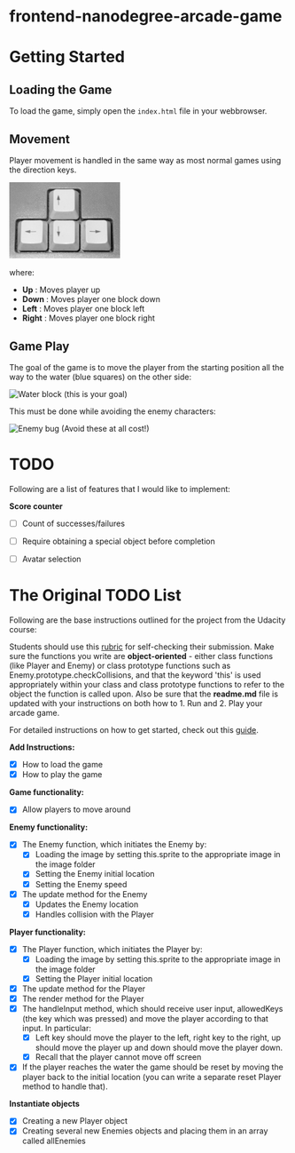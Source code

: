 frontend-nanodegree-arcade-game
===============================


# Getting Started
## Loading the Game
To load the game, simply open the `index.html` file in your webbrowser.

## Movement
Player movement is handled in the same way as most normal games using the direction keys.

<img src="images/Arrow_keys.jpg" title="Image credit: Lars H. Rohwedder (User:RokerHRO) - selfmade picture, Public Domain, https://commons.wikimedia.org/w/index.php?curid=2227002" style="width: 200px;"/>

where:
- **Up** : Moves player up
- **Down** : Moves player one block down
- **Left** : Moves player one block left
- **Right** : Moves player one block right

## Game Play
The goal of the game is to move the player from the starting position all the way to the water (blue squares) on the other side:

<img src="images/water-block.png" title="Water block (this is your goal)" style="width:50px;">

This must be done while avoiding the enemy characters:

<img src="images/enemy-bug.png" title="Enemy bug (Avoid these at all cost!)" style="width:50px;">


# TODO
Following are a list of features that I would like to implement:

**Score counter**
* [ ] Count of successes/failures
* [ ] Require obtaining a special object before completion
* [ ] Avatar selection


# The Original TODO List
Following are the base instructions outlined for the project from the Udacity course:

Students should use this [rubric](https://review.udacity.com/#!/projects/2696458597/rubric) for self-checking their submission. Make sure the functions you write are **object-oriented** - either class functions (like Player and Enemy) or class prototype functions such as Enemy.prototype.checkCollisions, and that the keyword 'this' is used appropriately within your class and class prototype functions to refer to the object the function is called upon. Also be sure that the **readme.md** file is updated with your instructions on both how to 1. Run and 2. Play your arcade game.

For detailed instructions on how to get started, check out this [guide](https://docs.google.com/document/d/1v01aScPjSWCCWQLIpFqvg3-vXLH2e8_SZQKC8jNO0Dc/pub?embedded=true).

**Add Instructions:**
* [x] How to load the game
* [x] How to play the game

**Game functionality:**
* [x] Allow players to move around

**Enemy functionality:**
* [x] The Enemy function, which initiates the Enemy by:
    * [x] Loading the image by setting this.sprite to the appropriate image in the image folder
    * [x] Setting the Enemy initial location
    * [x] Setting the Enemy speed
* [x] The update method for the Enemy
    * [x] Updates the Enemy location
    * [x] Handles collision with the Player

**Player functionality:**
* [x] The Player function, which initiates the Player by:
    * [x] Loading the image by setting this.sprite to the appropriate image in the image folder
    * [x] Setting the Player initial location
* [x] The update method for the Player
* [x] The render method for the Player
* [x] The handleInput method, which should receive user input, allowedKeys (the key which was pressed) and move the player according to that input. In particular:
    * [x] Left key should move the player to the left, right key to the right, up should move the player up and down should move the player down.
    * [x] Recall that the player cannot move off screen
* [x] If the player reaches the water the game should be reset by moving the player back to the initial location (you can write a separate reset Player method to handle that).

**Instantiate objects**
* [x] Creating a new Player object
* [x] Creating several new Enemies objects and placing them in an array called allEnemies
